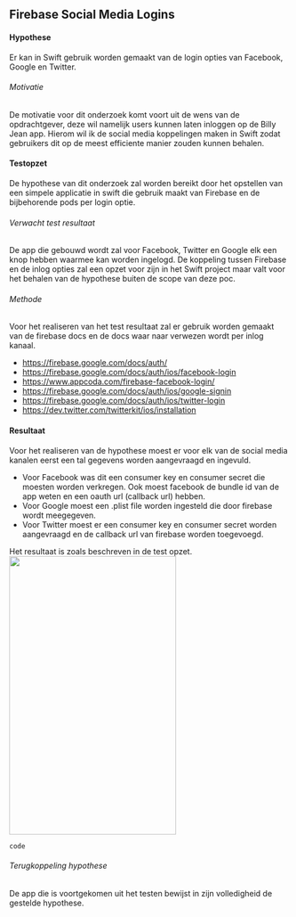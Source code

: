 Firebase Social Media Logins
----------------
#### Hypothese 
Er kan in Swift gebruik worden gemaakt van de login opties van Facebook, Google en Twitter.

###### Motivatie
De motivatie voor dit onderzoek komt voort uit de wens van de opdrachtgever, deze wil namelijk  users kunnen laten inloggen op de Billy Jean app. Hierom wil ik de social media koppelingen maken in Swift zodat gebruikers dit op de meest efficiente manier zouden kunnen behalen.

#### Testopzet
De hypothese van dit onderzoek zal worden bereikt door het opstellen van een simpele applicatie in swift die gebruik maakt van Firebase en de bijbehorende pods per login optie.

###### Verwacht test resultaat
De app die gebouwd wordt zal voor Facebook, Twitter en Google elk een knop hebben waarmee kan worden ingelogd. De koppeling tussen Firebase en de inlog opties zal een opzet voor zijn in het Swift project maar valt voor het behalen van de hypothese buiten de scope van deze poc.

###### Methode
Voor het realiseren van het test resultaat zal er gebruik worden gemaakt van de firebase docs en de docs waar naar verwezen wordt per inlog kanaal.
* https://firebase.google.com/docs/auth/
* https://firebase.google.com/docs/auth/ios/facebook-login
* https://www.appcoda.com/firebase-facebook-login/
* https://firebase.google.com/docs/auth/ios/google-signin
* https://firebase.google.com/docs/auth/ios/twitter-login
* https://dev.twitter.com/twitterkit/ios/installation

#### Resultaat
Voor het realiseren van de hypothese moest er voor elk van de social media kanalen eerst een tal gegevens worden aangevraagd en ingevuld.
* Voor Facebook was dit een consumer key en consumer secret die moesten worden verkregen. Ook moest facebook de bundle id van de app weten en een oauth url (callback url) hebben.
* Voor Google moest een .plist file worden ingesteld die door firebase wordt meegegeven.
* Voor Twitter moest er een consumer key en consumer secret worden aangevraagd en de callback url van firebase worden toegevoegd.

Het resultaat is zoals beschreven in de test opzet.
<br><img src="https://i.imgur.com/ZRgnego.png" width="300" height="500"><br>


```
code
```


###### Terugkoppeling hypothese
De app die is voortgekomen uit het testen bewijst in zijn volledigheid de gestelde hypothese.
